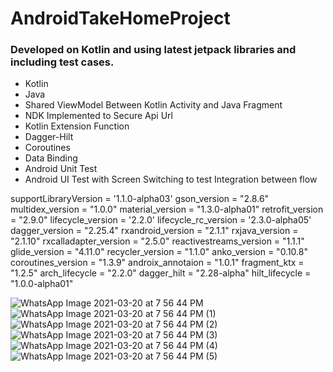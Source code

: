 # AndroidTakeHomeProject

### Developed on Kotlin and using latest jetpack libraries and including test cases.

* Kotlin
* Java
* Shared ViewModel Between Kotlin Activity and Java Fragment
* NDK Implemented to Secure Api Url 
* Kotlin Extension Function
* Dagger-Hilt
* Coroutines
* Data Binding
* Android Unit Test 
* Android UI Test with Screen Switching to test Integration between flow


supportLibraryVersion = '1.1.0-alpha03'
gson_version = "2.8.6"
multidex_version = "1.0.0"
material_version = "1.3.0-alpha01"
retrofit_version = "2.9.0"
lifecycle_version = '2.2.0'
lifecycle_rc_version = '2.3.0-alpha05'
dagger_version = "2.25.4"
rxandroid_version = "2.1.1"
rxjava_version = "2.1.10"
rxcalladapter_version = "2.5.0"
reactivestreams_version = "1.1.1"
glide_version = "4.11.0"
recycler_version = "1.1.0"
anko_version = "0.10.8"
coroutines_version = "1.3.9"
androix_annotaion = "1.0.1"
fragment_ktx = "1.2.5"
arch_lifecycle = "2.2.0"
dagger_hilt = "2.28-alpha"
hilt_lifecycle = "1.0.0-alpha01"


![WhatsApp Image 2021-03-20 at 7 56 44 PM](https://user-images.githubusercontent.com/16830594/111875927-0a07b180-89be-11eb-8d4c-3909af71900d.jpeg)
![WhatsApp Image 2021-03-20 at 7 56 44 PM (1)](https://user-images.githubusercontent.com/16830594/111875933-11c75600-89be-11eb-9d35-3ff4fbbc9ea9.jpeg)
![WhatsApp Image 2021-03-20 at 7 56 44 PM (2)](https://user-images.githubusercontent.com/16830594/111875938-15f37380-89be-11eb-8c20-8ddbb7c708db.jpeg)
![WhatsApp Image 2021-03-20 at 7 56 44 PM (3)](https://user-images.githubusercontent.com/16830594/111875940-1855cd80-89be-11eb-922d-df33ce5ba63d.jpeg)
![WhatsApp Image 2021-03-20 at 7 56 44 PM (4)](https://user-images.githubusercontent.com/16830594/111875942-1ab82780-89be-11eb-9163-9081681d0694.jpeg)
![WhatsApp Image 2021-03-20 at 7 56 44 PM (5)](https://user-images.githubusercontent.com/16830594/111875943-1c81eb00-89be-11eb-88db-6cf513438bd9.jpeg)
